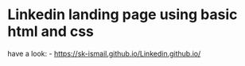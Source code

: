# Linkedin landing page using basic html and css

have a look: - https://sk-ismail.github.io/Linkedin.github.io/
